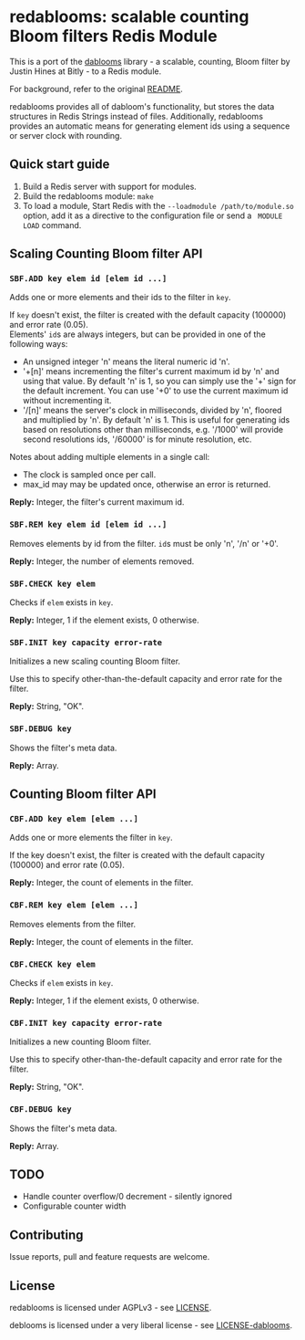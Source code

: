 redablooms: scalable counting Bloom filters Redis Module
===

This is a port of the [dablooms](https://github.com/bitly/dablooms) library - a scalable, counting, Bloom filter by Justin Hines at Bitly - to a Redis module.

For background, refer to the original [README](https://github.com/bitly/dablooms/blob/master/README.md).

redablooms provides all of dabloom's functionality, but stores the data structures in Redis Strings instead of files.
Additionally, redablooms provides an automatic means for generating element ids using a sequence or server clock with rounding.

Quick start guide
---

1. Build a Redis server with support for modules.
2. Build the redablooms module: `make`
3. To load a module, Start Redis with the `--loadmodule /path/to/module.so` option, add it as a directive to the configuration file or send a `
MODULE LOAD` command.

Scaling Counting Bloom filter API
---

### `SBF.ADD key elem id [elem id ...]`

Adds one or more elements and their ids to the filter in `key`.

If `key` doesn't exist, the filter is created with the default capacity (100000) and error rate (0.05).  
Elements' `id`s are always integers, but can be provided in one of the following ways:

* An unsigned integer 'n' means the literal numeric id 'n'.
* '+[n]' means incrementing the filter's current maximum id by 'n' and using that value. By default 'n' is 1, so you can simply use the '+' sign for the default increment. You can use '+0' to use the current maximum id without incrementing it. 
* '/[n]' means the server's clock in milliseconds, divided by 'n', floored and multiplied by 'n'. By default 'n' is 1. This is useful for generating ids based on resolutions other than milliseconds, e.g. '/1000' will provide second resolutions ids, '/60000' is for minute resolution, etc.

Notes about adding multiple elements in a single call:

* The clock is sampled once per call.
* max_id may may be updated once, otherwise an error is returned.

**Reply:** Integer, the filter's current maximum id.

### `SBF.REM key elem id [elem id ...]`

Removes elements by id from the filter. `id`s  must be only 'n', '/n' or '+0'.

**Reply:** Integer, the number of elements removed.

### `SBF.CHECK key elem`

Checks if `elem` exists in `key`.

**Reply:** Integer, 1 if the element exists, 0 otherwise.

###  `SBF.INIT key capacity error-rate`

Initializes a new scaling counting Bloom filter.

Use this to specify other-than-the-default capacity and error rate for the filter.

**Reply:** String, "OK".

### `SBF.DEBUG key`

Shows the filter's meta data.

**Reply:** Array.

Counting Bloom filter API
---

### `CBF.ADD key elem [elem ...]`

Adds one or more elements the filter in `key`.

If the key doesn't exist, the filter is created with the default capacity (100000) and error rate (0.05).  

**Reply:** Integer, the count of elements in the filter.

### `CBF.REM key elem [elem ...]`

Removes elements from the filter.

**Reply:** Integer, the count of elements in the filter.

### `CBF.CHECK key elem`

Checks if `elem` exists in `key`.

**Reply:** Integer, 1 if the element exists, 0 otherwise.

###  `CBF.INIT key capacity error-rate`

Initializes a new counting Bloom filter.

Use this to specify other-than-the-default capacity and error rate for the filter.

**Reply:** String, "OK".

### `CBF.DEBUG key`

Shows the filter's meta data.

**Reply:** Array.

TODO
---

* Handle counter overflow/0 decrement - silently ignored
* Configurable counter width

Contributing
---

Issue reports, pull and feature requests are welcome.

License
---

redablooms is licensed under AGPLv3 - see [LICENSE](LICENSE).

deblooms is licensed under a very liberal license - see [LICENSE-dablooms](LICENSE-dablooms).
